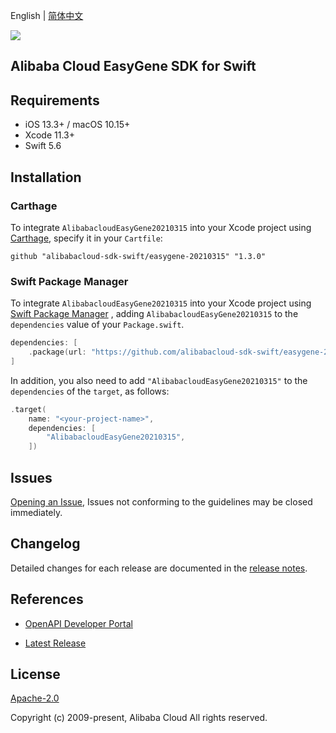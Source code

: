 English | [简体中文](README-CN.md)

![](https://aliyunsdk-pages.alicdn.com/icons/AlibabaCloud.svg)

## Alibaba Cloud EasyGene SDK for Swift

## Requirements

- iOS 13.3+ / macOS 10.15+
- Xcode 11.3+
- Swift 5.6

## Installation

### Carthage

To integrate `AlibabacloudEasyGene20210315` into your Xcode project using [Carthage](https://github.com/Carthage/Carthage), specify it in your `Cartfile`:

```ogdl
github "alibabacloud-sdk-swift/easygene-20210315" "1.3.0"
```

### Swift Package Manager

To integrate `AlibabacloudEasyGene20210315` into your Xcode project using [Swift Package Manager](https://swift.org/package-manager/) , adding `AlibabacloudEasyGene20210315` to the `dependencies` value of your `Package.swift`.

```swift
dependencies: [
    .package(url: "https://github.com/alibabacloud-sdk-swift/easygene-20210315.git", from: "1.3.0")
]
```

In addition, you also need to add `"AlibabacloudEasyGene20210315"` to the `dependencies` of the `target`, as follows:

```swift
.target(
    name: "<your-project-name>",
    dependencies: [
        "AlibabacloudEasyGene20210315",
    ])
```

## Issues

[Opening an Issue](https://github.com/alibabacloud-sdk-swift/easygene-20210315/issues/new), Issues not conforming to the guidelines may be closed immediately.

## Changelog

Detailed changes for each release are documented in the [release notes](./ChangeLog.txt).

## References

* [OpenAPI Developer Portal](https://next.api.alibabacloud.com/home)
- [Latest Release](https://github.com/alibabacloud-sdk-swift/easygene-20210315)

## License

[Apache-2.0](http://www.apache.org/licenses/LICENSE-2.0)

Copyright (c) 2009-present, Alibaba Cloud All rights reserved.
